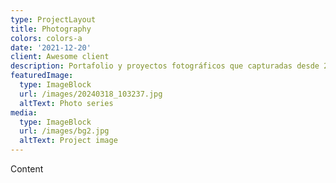 ```yaml
---
type: ProjectLayout
title: Photography
colors: colors-a
date: '2021-12-20'
client: Awesome client
description: Portafolio y proyectos fotográficos que capturadas desde 2018.
featuredImage:
  type: ImageBlock
  url: /images/20240318_103237.jpg
  altText: Photo series
media:
  type: ImageBlock
  url: /images/bg2.jpg
  altText: Project image
---
```

Content
